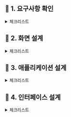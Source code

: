 ## 📝 **1. 요구사항 확인** 

<details>
<summary>체크리스트</summary>
<div markdown="1">
  
- ### <code>**1회독**</code> ✔️
:white_check_mark: ~~1. 현행 시스템 분석~~

:white_check_mark: ~~2. 요구사항 확인~~ 

:white_check_mark: ~~3. 분석 모델 확인~~ 

</div>
</details>

## 📝 **2. 화면 설계** 

<details>
<summary>체크리스트</summary>
<div markdown="1">

- ### <code>**1회독**</code> ✔️
:white_check_mark: ~~1. UI 요구사항 확인~~

:white_check_mark: ~~2. UI 설계~~

</div>
</details>

## 📝 **3. 애플리케이션 설계** 

<details>
<summary>체크리스트</summary>
<div markdown="1">

:white_check_mark: 1. 공동 모듈 설계

:black_square_button: 2. 객체 지향 설계

</div>
</details>

## 📝 **4. 인터페이스 설계** 

<details>
<summary>체크리스트</summary>
<div markdown="1">

:black_square_button: 1. 인터페이스 요구사항 확인

:black_square_button: 2. 인터페이스 대상 식별

:black_square_button: 3. 인터페이스 상세 설계

</div>
</details>
